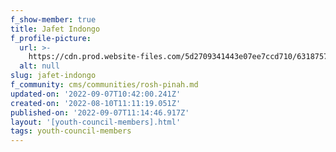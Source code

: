 ```yaml
---
f_show-member: true
title: Jafet Indongo
f_profile-picture:
  url: >-
    https://cdn.prod.website-files.com/5d2709341443e07ee7ccd710/63187575567f9eee474d9c0a_WhatsApp%20Image%202022-08-10%20at%2012.52.04%20PM%20(1).jpg
  alt: null
slug: jafet-indongo
f_community: cms/communities/rosh-pinah.md
updated-on: '2022-09-07T10:42:00.241Z'
created-on: '2022-08-10T11:11:19.051Z'
published-on: '2022-09-07T11:14:46.917Z'
layout: '[youth-council-members].html'
tags: youth-council-members
---
```



